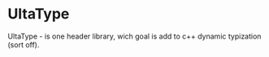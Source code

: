 # UltaType
UltaType - is one header library, wich goal is add to c++ dynamic typization (sort off).
